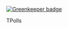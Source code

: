 
[![Greenkeeper badge](https://badges.greenkeeper.io/HF-Solutions/TPolls.svg)](https://greenkeeper.io/)

TPolls

